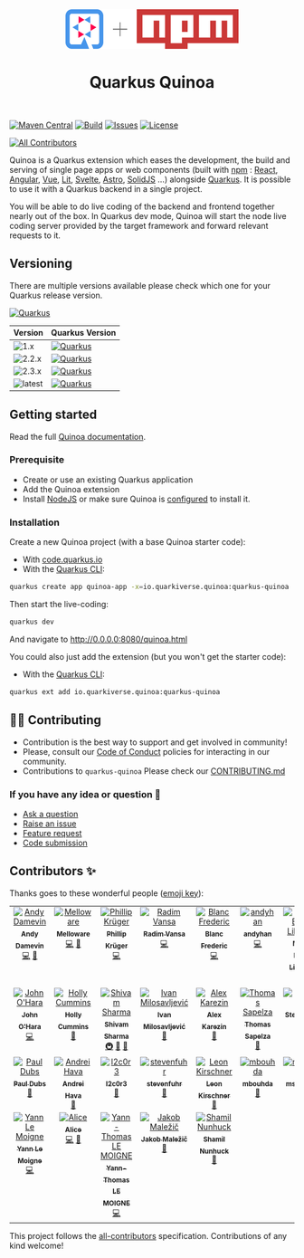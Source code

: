 <div align="center">
<img src="https://github.com/quarkiverse/quarkus-quinoa/blob/main/docs/modules/ROOT/assets/images/quarkus.svg" width="67" height="70" ><img src="https://github.com/quarkiverse/quarkus-quinoa/blob/main/docs/modules/ROOT/assets/images/plus-sign.svg" height="70" ><img src="https://github.com/quarkiverse/quarkus-quinoa/blob/main/docs/modules/ROOT/assets/images/npm-logo.svg" height="70" >
 
# Quarkus Quinoa
</div>
<br>

[![Maven Central](https://img.shields.io/maven-central/v/io.quarkiverse.quinoa/quarkus-quinoa.svg?label=Maven%20Central)](https://search.maven.org/artifact/io.quarkiverse.quinoa/quarkus-quinoa)
[![Build](https://github.com/quarkiverse/quarkus-quinoa/actions/workflows/build.yml/badge.svg)](https://github.com/quarkiverse/quarkus-quinoa/actions/workflows/build.yml) 
[![Issues](https://img.shields.io/github/issues/quarkiverse/quarkus-quinoa)](https://github.com/quarkiverse/quarkus-quinoa/issues) 
[![License](https://img.shields.io/badge/License-Apache%202.0-blue.svg)](https://opensource.org/licenses/Apache-2.0)

<!-- ALL-CONTRIBUTORS-BADGE:START - Do not remove or modify this section -->
[![All Contributors](https://img.shields.io/badge/all_contributors-26-orange.svg?style=flat-square)](#contributors-)
<!-- ALL-CONTRIBUTORS-BADGE:END -->

Quinoa is a Quarkus extension which eases the development, the build and serving of single page apps or web components (built with [npm](https://docs.npmjs.com/) : [React](https://react.dev/learn), [Angular](https://angular.io/guide/what-is-angular), [Vue](https://vuejs.org/guide/introduction.html), [Lit](https://lit.dev/), [Svelte](https://svelte.dev/docs/introduction), [Astro](https://docs.astro.build/en/getting-started/), [SolidJS](https://www.solidjs.com/guides/getting-started) …) alongside [Quarkus](https://quarkus.io/). It is possible to use it with a Quarkus backend in a single project.

You will be able to do live coding of the backend and frontend together nearly out of the box. In Quarkus dev mode, Quinoa will start the node live coding server provided by the target framework and forward relevant requests to it.

## Versioning

There are multiple versions available please check which one for your Quarkus release version.

[![Quarkus](https://img.shields.io/badge/Quarkus-3.0.0+-important.svg)](https://github.com/quarkusio/quarkus/releases/tag/3.0.0.Final)

| Version | Quarkus Version |
| --- | --- |
| ![1.x](https://img.shields.io/maven-central/v/io.quarkiverse.quinoa/quarkus-quinoa?versionPrefix=1.&color=cyan) | [![Quarkus](https://img.shields.io/badge/Quarkus-2.0+-important.svg)](https://github.com/quarkusio/quarkus/releases/tag/2.16.6.Final) |
| ![2.2.x](https://img.shields.io/maven-central/v/io.quarkiverse.quinoa/quarkus-quinoa?versionPrefix=2.2&color=cyan) | [![Quarkus](https://img.shields.io/badge/Quarkus-3.2+-important.svg)](https://github.com/quarkusio/quarkus/releases/tag/3.2.0.Final) |
| ![2.3.x](https://img.shields.io/maven-central/v/io.quarkiverse.quinoa/quarkus-quinoa?versionPrefix=2.3&color=cyan) | [![Quarkus](https://img.shields.io/badge/Quarkus-3.8+-important.svg)](https://github.com/quarkusio/quarkus/releases/tag/3.8.0) |
| ![latest](https://img.shields.io/maven-central/v/io.quarkiverse.quinoa/quarkus-quinoa?&color=cyan) | [![Quarkus](https://img.shields.io/badge/Quarkus-3.12+-important.svg)](https://github.com/quarkusio/quarkus/releases/tag/3.12.0) |

## Getting started

Read the full [Quinoa documentation](https://docs.quarkiverse.io/quarkus-quinoa/dev/index.html).

### Prerequisite

- Create or use an existing Quarkus application
- Add the Quinoa extension
- Install [NodeJS](https://nodejs.org/) or make sure Quinoa is [configured](https://docs.quarkiverse.io/quarkus-quinoa/dev/advanced-guides.html#package-manager) to install it.

### Installation

Create a new Quinoa project (with a base Quinoa starter code):

- With [code.quarkus.io](https://code.quarkus.io/?a=quinoa-bowl&j=17&e=io.quarkiverse.quinoa%3Aquarkus-quinoa)
- With the [Quarkus CLI](https://quarkus.io/guides/cli-tooling):

```bash
quarkus create app quinoa-app -x=io.quarkiverse.quinoa:quarkus-quinoa
```

Then start the live-coding:

```bash
quarkus dev
```

And navigate to http://0.0.0.0:8080/quinoa.html

You could also just add the extension (but you won't get the starter code):

- With the [Quarkus CLI](https://quarkus.io/guides/cli-tooling):

```bash
quarkus ext add io.quarkiverse.quinoa:quarkus-quinoa
```

## 🧑‍💻 Contributing

- Contribution is the best way to support and get involved in community!
- Please, consult our [Code of Conduct](./CODE_OF_CONDUCT.md) policies for interacting in our community.
- Contributions to `quarkus-quinoa` Please check our [CONTRIBUTING.md](./CONTRIBUTING.md)

### If you have any idea or question 🤷

- [Ask a question](https://github.com/quarkiverse/quarkus-quinoa/discussions)
- [Raise an issue](https://github.com/quarkiverse/quarkus-quinoa/issues)
- [Feature request](https://github.com/quarkiverse/quarkus-quinoa/issues)
- [Code submission](https://github.com/quarkiverse/quarkus-quinoa/pulls)

## Contributors ✨

Thanks goes to these wonderful people ([emoji key](https://allcontributors.org/docs/en/emoji-key)):

<!-- ALL-CONTRIBUTORS-LIST:START - Do not remove or modify this section -->
<!-- prettier-ignore-start -->
<!-- markdownlint-disable -->
<table>
  <tbody>
    <tr>
      <td align="center" valign="top" width="14.28%"><a href="https://github.com/ia3andy"><img src="https://avatars.githubusercontent.com/u/2223984?v=4?s=100" width="100px;" alt="Andy Damevin"/><br /><sub><b>Andy Damevin</b></sub></a><br /><a href="https://github.com/quarkiverse/quarkus-quinoa/commits?author=ia3andy" title="Code">💻</a> <a href="#maintenance-ia3andy" title="Maintenance">🚧</a></td>
      <td align="center" valign="top" width="14.28%"><a href="http://melloware.com"><img src="https://avatars.githubusercontent.com/u/4399574?v=4?s=100" width="100px;" alt="Melloware"/><br /><sub><b>Melloware</b></sub></a><br /><a href="https://github.com/quarkiverse/quarkus-quinoa/commits?author=melloware" title="Code">💻</a> <a href="#maintenance-melloware" title="Maintenance">🚧</a></td>
      <td align="center" valign="top" width="14.28%"><a href="http://www.phillip-kruger.com"><img src="https://avatars.githubusercontent.com/u/6836179?v=4?s=100" width="100px;" alt="Phillip Krüger"/><br /><sub><b>Phillip Krüger</b></sub></a><br /><a href="https://github.com/quarkiverse/quarkus-quinoa/commits?author=phillip-kruger" title="Code">💻</a></td>
      <td align="center" valign="top" width="14.28%"><a href="https://github.com/rvansa"><img src="https://avatars.githubusercontent.com/u/2167869?v=4?s=100" width="100px;" alt="Radim Vansa"/><br /><sub><b>Radim Vansa</b></sub></a><br /><a href="https://github.com/quarkiverse/quarkus-quinoa/commits?author=rvansa" title="Code">💻</a></td>
      <td align="center" valign="top" width="14.28%"><a href="https://github.com/fblan"><img src="https://avatars.githubusercontent.com/u/13745480?v=4?s=100" width="100px;" alt="Blanc Frederic"/><br /><sub><b>Blanc Frederic</b></sub></a><br /><a href="https://github.com/quarkiverse/quarkus-quinoa/commits?author=fblan" title="Code">💻</a></td>
      <td align="center" valign="top" width="14.28%"><a href="https://github.com/andyhan"><img src="https://avatars.githubusercontent.com/u/142950?v=4?s=100" width="100px;" alt="andyhan"/><br /><sub><b>andyhan</b></sub></a><br /><a href="https://github.com/quarkiverse/quarkus-quinoa/commits?author=andyhan" title="Code">💻</a></td>
      <td align="center" valign="top" width="14.28%"><a href="https://github.com/computerlove"><img src="https://avatars.githubusercontent.com/u/769579?v=4?s=100" width="100px;" alt="Marvin Bredal Lillehaug"/><br /><sub><b>Marvin Bredal Lillehaug</b></sub></a><br /><a href="https://github.com/quarkiverse/quarkus-quinoa/commits?author=computerlove" title="Code">💻</a></td>
    </tr>
    <tr>
      <td align="center" valign="top" width="14.28%"><a href="https://github.com/johnaohara"><img src="https://avatars.githubusercontent.com/u/959822?v=4?s=100" width="100px;" alt="John O'Hara"/><br /><sub><b>John O'Hara</b></sub></a><br /><a href="https://github.com/quarkiverse/quarkus-quinoa/commits?author=johnaohara" title="Code">💻</a></td>
      <td align="center" valign="top" width="14.28%"><a href="https://hollycummins.com"><img src="https://avatars.githubusercontent.com/u/11509290?v=4?s=100" width="100px;" alt="Holly Cummins"/><br /><sub><b>Holly Cummins</b></sub></a><br /><a href="https://github.com/quarkiverse/quarkus-quinoa/commits?author=holly-cummins" title="Documentation">📖</a></td>
      <td align="center" valign="top" width="14.28%"><a href="http://shivams.bio.link/"><img src="https://avatars.githubusercontent.com/u/91419219?v=4?s=100" width="100px;" alt="Shivam Sharma"/><br /><sub><b>Shivam Sharma</b></sub></a><br /><a href="#infra-shivam-sharma7" title="Infrastructure (Hosting, Build-Tools, etc)">🚇</a> <a href="https://github.com/quarkiverse/quarkus-quinoa/commits?author=shivam-sharma7" title="Documentation">📖</a> <a href="#data-shivam-sharma7" title="Data">🔣</a></td>
      <td align="center" valign="top" width="14.28%"><a href="https://thejavaguy.org/"><img src="https://avatars.githubusercontent.com/u/11942401?v=4?s=100" width="100px;" alt="Ivan Milosavljević"/><br /><sub><b>Ivan Milosavljević</b></sub></a><br /><a href="https://github.com/quarkiverse/quarkus-quinoa/commits?author=TheJavaGuy" title="Documentation">📖</a></td>
      <td align="center" valign="top" width="14.28%"><a href="https://sourcespy.com"><img src="https://avatars.githubusercontent.com/u/6850153?v=4?s=100" width="100px;" alt="Alex Karezin"/><br /><sub><b>Alex Karezin</b></sub></a><br /><a href="https://github.com/quarkiverse/quarkus-quinoa/commits?author=alexkarezin" title="Documentation">📖</a></td>
      <td align="center" valign="top" width="14.28%"><a href="https://twitter.com/TommiSap"><img src="https://avatars.githubusercontent.com/u/6555967?v=4?s=100" width="100px;" alt="Thomas Sapelza"/><br /><sub><b>Thomas Sapelza</b></sub></a><br /><a href="https://github.com/quarkiverse/quarkus-quinoa/issues?q=author%3AThoSap" title="Bug reports">🐛</a></td>
      <td align="center" valign="top" width="14.28%"><a href="https://github.com/steffenvan"><img src="https://avatars.githubusercontent.com/u/22645031?v=4?s=100" width="100px;" alt="Steffen Van"/><br /><sub><b>Steffen Van</b></sub></a><br /><a href="https://github.com/quarkiverse/quarkus-quinoa/commits?author=steffenvan" title="Documentation">📖</a></td>
    </tr>
    <tr>
      <td align="center" valign="top" width="14.28%"><a href="https://www.dubs.tech"><img src="https://avatars.githubusercontent.com/u/509379?v=4?s=100" width="100px;" alt="Paul Dubs"/><br /><sub><b>Paul Dubs</b></sub></a><br /><a href="https://github.com/quarkiverse/quarkus-quinoa/commits?author=treo" title="Documentation">📖</a></td>
      <td align="center" valign="top" width="14.28%"><a href="https://github.com/devpikachu"><img src="https://avatars.githubusercontent.com/u/30475873?v=4?s=100" width="100px;" alt="Andrei Hava"/><br /><sub><b>Andrei Hava</b></sub></a><br /><a href="https://github.com/quarkiverse/quarkus-quinoa/issues?q=author%3Adevpikachu" title="Bug reports">🐛</a></td>
      <td align="center" valign="top" width="14.28%"><a href="https://github.com/l2c0r3"><img src="https://avatars.githubusercontent.com/u/62983504?v=4?s=100" width="100px;" alt="l2c0r3"/><br /><sub><b>l2c0r3</b></sub></a><br /><a href="https://github.com/quarkiverse/quarkus-quinoa/issues?q=author%3Al2c0r3" title="Bug reports">🐛</a></td>
      <td align="center" valign="top" width="14.28%"><a href="https://github.com/stevenfuhr"><img src="https://avatars.githubusercontent.com/u/26394575?v=4?s=100" width="100px;" alt="stevenfuhr"/><br /><sub><b>stevenfuhr</b></sub></a><br /><a href="https://github.com/quarkiverse/quarkus-quinoa/issues?q=author%3Astevenfuhr" title="Bug reports">🐛</a></td>
      <td align="center" valign="top" width="14.28%"><a href="https://github.com/trpouh"><img src="https://avatars.githubusercontent.com/u/19832039?v=4?s=100" width="100px;" alt="Leon Kirschner"/><br /><sub><b>Leon Kirschner</b></sub></a><br /><a href="https://github.com/quarkiverse/quarkus-quinoa/commits?author=trpouh" title="Documentation">📖</a></td>
      <td align="center" valign="top" width="14.28%"><a href="https://github.com/mbouhda"><img src="https://avatars.githubusercontent.com/u/11915506?v=4?s=100" width="100px;" alt="mbouhda"/><br /><sub><b>mbouhda</b></sub></a><br /><a href="https://github.com/quarkiverse/quarkus-quinoa/issues?q=author%3Ambouhda" title="Bug reports">🐛</a></td>
      <td align="center" valign="top" width="14.28%"><a href="https://github.com/mschorsch"><img src="https://avatars.githubusercontent.com/u/4418363?v=4?s=100" width="100px;" alt="mschorsch"/><br /><sub><b>mschorsch</b></sub></a><br /><a href="https://github.com/quarkiverse/quarkus-quinoa/issues?q=author%3Amschorsch" title="Bug reports">🐛</a></td>
    </tr>
    <tr>
      <td align="center" valign="top" width="14.28%"><a href="https://github.com/ylemoigne"><img src="https://avatars.githubusercontent.com/u/2000657?v=4?s=100" width="100px;" alt="Yann Le Moigne"/><br /><sub><b>Yann Le Moigne</b></sub></a><br /><a href="https://github.com/quarkiverse/quarkus-quinoa/commits?author=ylemoigne" title="Code">💻</a></td>
      <td align="center" valign="top" width="14.28%"><a href="http://meow.liquidnya.art"><img src="https://avatars.githubusercontent.com/u/7364785?v=4?s=100" width="100px;" alt="Alice"/><br /><sub><b>Alice</b></sub></a><br /><a href="https://github.com/quarkiverse/quarkus-quinoa/commits?author=liquidnya" title="Code">💻</a> <a href="#ideas-liquidnya" title="Ideas, Planning, & Feedback">🤔</a></td>
      <td align="center" valign="top" width="14.28%"><a href="https://github.com/yatho"><img src="https://avatars.githubusercontent.com/u/6213245?v=4?s=100" width="100px;" alt="Yann-Thomas LE MOIGNE"/><br /><sub><b>Yann-Thomas LE MOIGNE</b></sub></a><br /><a href="https://github.com/quarkiverse/quarkus-quinoa/commits?author=yatho" title="Code">💻</a></td>
      <td align="center" valign="top" width="14.28%"><a href="https://github.com/Blarc"><img src="https://avatars.githubusercontent.com/u/36704759?v=4?s=100" width="100px;" alt="Jakob Maležič"/><br /><sub><b>Jakob Maležič</b></sub></a><br /><a href="https://github.com/quarkiverse/quarkus-quinoa/issues?q=author%3ABlarc" title="Bug reports">🐛</a></td>
      <td align="center" valign="top" width="14.28%"><a href="https://shamil.co.uk"><img src="https://avatars.githubusercontent.com/u/5007497?v=4?s=100" width="100px;" alt="Shamil Nunhuck"/><br /><sub><b>Shamil Nunhuck</b></sub></a><br /><a href="https://github.com/quarkiverse/quarkus-quinoa/issues?q=author%3AUbiquitousBear" title="Bug reports">🐛</a></td>
    </tr>
  </tbody>
</table>

<!-- markdownlint-restore -->
<!-- prettier-ignore-end -->

<!-- ALL-CONTRIBUTORS-LIST:END -->

This project follows the [all-contributors](https://github.com/all-contributors/all-contributors) specification. Contributions of any kind welcome!
